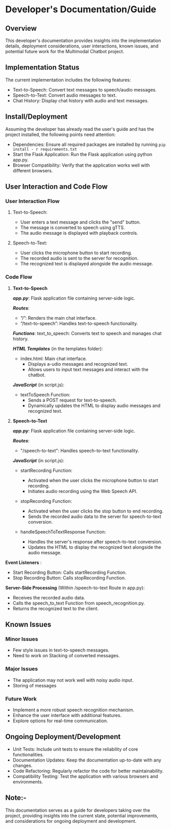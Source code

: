 # Developer's Documentation/Guide

## Overview

This developer's documentation provides insights into the implementation details, deployment considerations, user interactions, known issues, and potential future work for the Multimodal Chatbot project.

## Implementation Status

The current implementation includes the following features:
* Text-to-Speech: Convert text messages to speech/audio messages.
* Speech-to-Text: Convert audio messages to text.
* Chat History: Display chat history with audio and text messages.

## Install/Deployment

Assuming the developer has already read the user's guide and has the project installed, the following points need attention:

*	Dependencies: Ensure all required packages are installed by running 
        ``` pip install - r requirements.txt ```
*	Start the Flask Application: Run the Flask application using python app.py.
*	Browser Compatibility: Verify that the application works well with different browsers.

## User Interaction and Code Flow

### User Interaction Flow

1.	Text-to-Speech:
    * User enters a text message and clicks the "send" button.
    * The message is converted to speech using gTTS.
    * The audio message is displayed with playback controls.

2.	Speech-to-Text:
    * User clicks the microphone button to start recording.
    * The recorded audio is sent to the server for recognition.
    * The recognized text is displayed alongside the audio message.

### Code Flow

1. **Text-to-Speech**

    ***app.py***: Flask application file containing server-side logic.

    ***Routes***:
    - “/”: Renders the main chat interface.
    - “/text-to-speech”: Handles text-to-speech functionality.

    ***Functions***:
        text_to_speech: Converts text to speech and manages chat history.

    ***HTML Templates*** (in the templates folder):
    * index.html: Main chat interface.
        - Displays a-udio messages and recognized text.
        - Allows users to input text messages and interact with the chatbot.

    ***JavaScript*** (in script.js):
    * textToSpeech Function:
        - Sends a POST request for text-to-speech.
        - Dynamically updates the HTML to display audio messages and recognized text.

2.  **Speech-to-Text**

    ***app.py***: Flask application file containing server-side logic.

    ***Routes***:
       -  "/speech-to-text": Handles speech-to-text functionality.

    ***JavaScript*** (in script.js):
    * startRecording Function:
        - Activated when the user clicks the microphone button to start recording.
        - Initiates audio recording using the Web Speech API.

    * stopRecording Function:
        - Activated when the user clicks the stop button to end recording.
        - Sends the recorded audio data to the server for speech-to-text conversion.

    * handleSpeechToTextResponse Function:
        - Handles the server's response after speech-to-text conversion.
        - Updates the HTML to display the recognized text alongside the audio message.

**Event Listeners** :
- Start Recording Button: Calls startRecording Function.
- Stop Recording Button: Calls stopRecording Function.

**Server-Side Processing** (Within /speech-to-text Route in app.py):
- Receives the recorded audio data.
- Calls the speech_to_text Function from speech_recognition.py.
- Returns the recognized text to the client.

## Known Issues

### Minor Issues
* Few style issues in text-to-speech messages.
* Need to work on Stacking of converted messages.

### Major Issues
* The application may not work well with noisy audio input.
* Storing of messages 

### Future Work
* Implement a more robust speech recognition mechanism.
* Enhance the user interface with additional features.
* Explore options for real-time communication.

## Ongoing Deployment/Development
* Unit Tests: Include unit tests to ensure the reliability of core functionalities.
* Documentation Updates: Keep the documentation up-to-date with any changes.
* Code Refactoring: Regularly refactor the code for better maintainability.
* Compatibility Testing: Test the application with various browsers and environments.

## Note:-
 This documentation serves as a guide for developers taking over the project, providing insights into the current state, potential improvements, and considerations for ongoing deployment and development.

